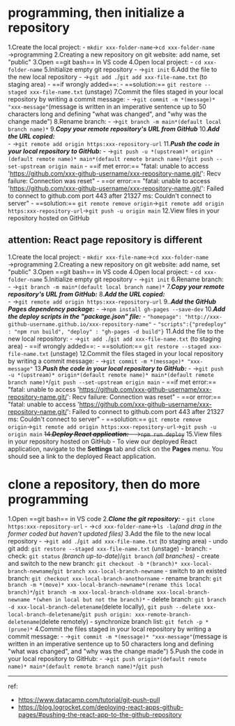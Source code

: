 # programming, then initialize a repository 
1.Create the local project: 
	- `mkdir xxx-folder-name`→`cd xxx-folder-name` →programming
2.Creating a new repository on git website: add name, set "public"
3.Open ==git bash== in VS code
4.Open local project:
	- `cd xxx-folder-name` 
5.Initialize empty git repository
	- →`git init`
6.Add the file to the new local repository
	- →`git add .`/`git add xxx-file-name.txt` (to staging area)
	- ==if wrongly added==: 
		- ==solution:== `git restore --staged xxx-file-name.txt` (unstage)
7.Commit the files staged in your local repository by writing a commit message: 
	- →`git commit -m *(message)* "xxx-message"`(message is written in an imperative sentence up to 50 characters long and defining "what was changed", and "why was the change made")
8.Rename branch: 
	- →`git branch -m main*(default local branch name)*`
9.***Copy your remote repository's URL from GitHub***
10.***Add the URL copied:***  
	- →`git remote add origin https:xxx-repository-url`
11.***Push the code in your local repository to GitHub:*** 
	- →`git push -u *(upstream)* origin*(default remote name)* main*(default remote branch name)*`/`git push --set-upstream origin main`
	- ==if met error:== "fatal: unable to access 'https://github.com/xxx-github-username/xxx-repository-name.git/': Recv failure: Connection was reset"
	- ==or error:== "fatal: unable to access 'https://github.com/xxx-github-username/xxx-repository-name.git/': Failed to connect to github.com port 443 after 21327 ms: Couldn't connect to server"
		- ==solution:== `git remote remove origin`→`git remote add origin https:xxx-repository-url`→`git push -u origin main`
12.View files in your repository hosted on GitHub

## attention: React page repository is different
1.Create the local project: 
	- `mkdir xxx-file-name`→`cd xxx-folder-name` →programming
2.Creating a new repository on git website: add name, set "public"
3.Open ==git bash== in VS code
4.Open local project:
	- `cd xxx-folder-name` 
5.Initialize empty git repository
	- →`git init`
6.Rename branch: 
	- →`git branch -m main*(default local branch name)*`
7.***Copy your remote repository's URL from GitHub:***
8.***Add the URL copied:***  
	- →`git remote add origin https:xxx-repository-url`
9..***Add the GitHub Pages dependency package:***
	- →`npm install gh-pages --save-dev`
10.***Add the deploy scripts in the "package.json" file:***
	- `"homepage": "http://xxx-github-username.github.io/xxx-repository-name"`
	- `"scripts":{"predeploy" : "npm run build", "deploy" : "gh-pages -d build"}`
11.Add the file to the new local repository:
	- →`git add .`/`git add xxx-file-name.txt` (to staging area)
	- ==if wrongly added==: 
		- ==solution:== `git restore --staged xxx-file-name.txt` (unstage)
12.Commit the files staged in your local repository by writing a commit message: 
	- →`git commit -m *(message)* "xxx-message"`
13.***Push the code in your local repository to GitHub:*** 
	- →`git push -u *(upstream)* origin*(default remote name)* main*(default remote branch name)*`/`git push --set-upstream origin main`
	- ==if met error:== "fatal: unable to access 'https://github.com/xxx-github-username/xxx-repository-name.git/': Recv failure: Connection was reset"
	- ==or error:== "fatal: unable to access 'https://github.com/xxx-github-username/xxx-repository-name.git/': Failed to connect to github.com port 443 after 21327 ms: Couldn't connect to server"
		- ==solution:== `git remote remove origin`→`git remote add origin https:xxx-repository-url`→`git push -u origin main`
~~14.***Deploy React application:***
	- →`npm run deploy`~~
15.View files in your repository hosted on GitHub
	- To view our deployed React application, navigate to the **Settings** tab and click on the **Pages** menu. You should see a link to the deployed React application.

# clone a repository, then do more programming
1.Open ==git bash== in VS code
2.***Clone the git repository:***
	- `git clone https:xxx-repository-url`
	- →`cd xxx-folder-name`→`ls -la`*(and drag in the former coded but haven't updated files)* 
3.Add the file to the new local repository
	- →`git add .`/`git add xxx-file-name.txt` (to staging area)
		- undo git add: `git restore --staged xxx-file-name.txt` (unstage)
	-  branch: 
		- check: `git status` *(branch up-to-date)*/`git branch` *(all branches)*
		- create and switch to the new branch: `git checkout -b *(branch)* xxx-local-branch-newname`/`git branch xxx-local-branch-newname`
		- switch to an existed branch: `git checkout xxx-local-branch-anothorname`
		- rename branch: `git branch -m *(move)* xxx-local-branch-newname*(rename this local branch)*`/`git branch -m xxx-local-branch-oldname xxx-local-branch-newname *(when in local but not the branch)*`
		- delete branch: `git branch -d xxx-local-branch-deletename`(delete locally), `git push --delete xxx-local-branch-deletename`/`git push origin: xxx-remote-branch-deletename`(delete remotely)
		- synchronize branch list: `git fetch -p *(prune)*`
4.Commit the files staged in your local repository by writing a commit message: 
	- →`git commit -m *(message)* "xxx-message"`(message is written in an imperative sentence up to 50 characters long and defining "what was changed", and "why was the change made")
5.Push the code in your local repository to GitHub: 
	- →`git push origin*(default remote name)* main*(default remote branch name)*`/`git push`

---
ref:
- https://www.datacamp.com/tutorial/git-push-pull
- https://blog.logrocket.com/deploying-react-apps-github-pages/#pushing-the-react-app-to-the-github-repository
